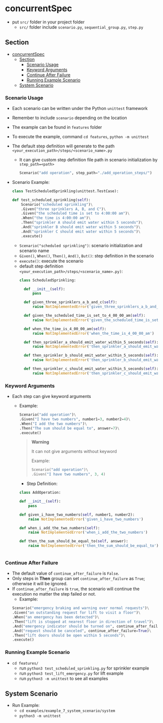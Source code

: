 

# concurrentSpec
- put `src/` folder in your project folder
    - `src/` folder include `scenario.py`, `sequential_group.py`, `step.py`

## Section
- [concurrentSpec](#concurrentspec)
  - [Section](#section)
    - [Scenario Usage](#scenario-usage)
    - [Keyword Arguments](#keyword-arguments)
    - [Continue After Failure](#continue-after-failure)
    - [Running Example Scenario](#running-example-scenario)
  - [System Scenario](#system-scenario)


### Scenario Usage
- Each scenario can be written under the Python `unittest` framework
- Remember to include `scenario` depending on the location
- The example can be found in `features` folder
- To execute the example, command `cd features`, `python -m unittest`
- The default step definition will generate to the path `<your_execution_path>/steps/<scenario_name>.py`
  - It can give custom step definition file path in scenario initialization by `step_path=<path>`
    ```python 
    Scenario("add operation", step_path="./add_operation_steps/")
    ```

- Scenario Example:
    ```python
    class TestScheduledSprinkling(unittest.TestCase):
    
    def test_scheduled_sprinkling(self):
        Scenario("scheduled sprinkling")\
        .Given("three sprinklers A, B, and C")\
        .Given("the scheduled time is set to 4:00:00 am")\
        .When("the time is 4:00:00 am")\
        .Then("sprinkler A should emit water within 5 seconds")\
        .And("sprinkler B should emit water within 5 seconds")\
        .And("sprinkler C should emit water within 5 seconds")\
        .execute()
    ```
  - `Scenario("scheduled sprinkling")`: scenario initialization and scenario name
  - `Given()`, `When()`, `Then()`, `And()`, `But()`: step definition in the scenario
  - `execute()`: execute the scenario
  - default step definition ```<your_execution_path>/steps/<scenario_name>.py)```:
    ```python
    class ScheduledSprinkling:

      def __init__(self):
          pass

      def given_three_sprinklers_a_b_and_c(self):
          raise NotImplementedError('given_three_sprinklers_a_b_and_c')

      def given_the_scheduled_time_is_set_to_4_00_00_am(self):
          raise NotImplementedError('given_the_scheduled_time_is_set_to_4_00_00_am')

      def when_the_time_is_4_00_00_am(self):
          raise NotImplementedError('when_the_time_is_4_00_00_am')

      def then_sprinkler_a_should_emit_water_within_5_seconds(self):
          raise NotImplementedError('then_sprinkler_a_should_emit_water_within_5_seconds')

      def then_sprinkler_b_should_emit_water_within_5_seconds(self):
          raise NotImplementedError('then_sprinkler_b_should_emit_water_within_5_seconds')

      def then_sprinkler_c_should_emit_water_within_5_seconds(self):
          raise NotImplementedError('then_sprinkler_c_should_emit_water_within_5_seconds')
    ```

### Keyword Arguments
- Each step can give keyword arguments
  - Example:
    ```python
    Scenario("add operation")\
    .Given("I have two numbers", number1=3, number2=4)\
    .When("I add the two numbers")\
    .Then("The sum should be equal to", answer=7)\
    .execute()
    ```

    > **Warning**
    > 
    > It can not give arguments without keyword
    > 
    > Example:
    >   ```python
    >  Scenario("add operation")\
    >  .Given("I have two numbers", 3, 4)
    >  ```

    - Step Definition:
    ```python
    class AddOperation:

    def __init__(self):
        pass

    def given_i_have_two_numbers(self, number1, number2):
        raise NotImplementedError('given_i_have_two_numbers')

    def when_i_add_the_two_numbers(self):
        raise NotImplementedError('when_i_add_the_two_numbers')

    def then_the_sum_should_be_equal_to(self, answer):
        raise NotImplementedError('then_the_sum_should_be_equal_to')
        
    ```

### Continue After Failure 
- The default value of `continue_after_failure` is `False`.
- Only steps in **Then** group can set `continue_after_failure` as `True`; otherwise it will be ignored.
- If `continue_after_failure` is `true`, the scenario will continue the execution no matter the step failed or not.
    - Example:
    ```python
    Scenario("emergency braking and warning over normal requests")\
    .Given("an outstanding request for lift to visit a floor")\
    .When("an emergency has been detected")\
    .Then("lift is stopped at nearest floor in direction of travel")\
    .And("emergency indicator should be turned on", continue_after_failure=True)\
    .And("request should be canceled", continue_after_failure=True)\
    .Then("lift doors should be open within 5 seconds")\
    .execute()
    ```

### Running Example Scenario
- `cd features/`
    - run `python3 test_scheduled_sprinkling.py` for sprinkler example
    - run `python3 test_lift_emergency.py` for lift example
    - run `python3 -m unittest` to see all examples


## System Scenario
- Run Example: 
  - `cd examples/example_7_system_scenario/system`
  - `python3 -m unittest`